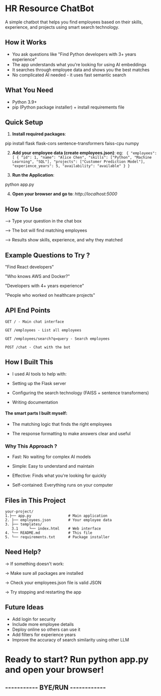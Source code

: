 
# HR Resource ChatBot


A simple chatbot that helps you find employees based on their skills, experience, and projects using smart search technology.

## How it Works

- You ask questions like "Find Python developers with 3+ years experience"
- The app understands what you're looking for using AI embeddings
- It searches through employee data and shows you the best matches
- No complicated AI needed - it uses fast semantic search


## What You Need
- Python 3.9+
- pip (Python package installer) + install requirements file

## Quick Setup

1. **Install required packages**:

pip install flask flask-cors sentence-transformers faiss-cpu numpy


2. **Add your employee data (create employees.json)**:
eg: ```
{
  "employees": [
    {
      "id": 1,
      "name": "Alice Chen",
      "skills": ["Python", "Machine Learning", "SQL"],
      "projects": ["Customer Prediction Model"],
      "experience_years": 5,
      "availability": "available"
    }
}```

3. **Run the Application**:

python app.py

4. **Open your browser and go to**: *http://localhost:5000*





##  How To Use

--> Type your question in the chat box

--> The bot will find matching employees

--> Results show skills, experience, and why they matched


## Example Questions to Try ?
"Find React developers"

"Who knows AWS and Docker?"

"Developers with 4+ years experience"

"People who worked on healthcare projects"
## API End Points
```http
GET / - Main chat interface

GET /employees - List all employees

GET /employees/search?q=query - Search employees

POST /chat - Chat with the bot
```
## How I Built This
 - I used AI tools to help with:

- Setting up the Flask server

- Configuring the search technology (FAISS + sentence transformers)

- Writing documentation

#### The smart parts I built myself:

- The matching logic that finds the right employees

- The response formatting to make answers clear and useful

### Why This Approach ?
- Fast: No waiting for complex AI models

- Simple: Easy to understand and maintain

- Effective: Finds what you're looking for quickly

- Self-contained: Everything runs on your computer
## Files in This Project
```
your-project/
1.├── app.py                 # Main application
2. ├── employees.json        # Your employee data
3. ├── templates/
   3.1     └── index.html    # Web interface
4. └── README.md             # This file
5. └── requirements.txt      # Package installer
```
## Need Help?

-> If something doesn't work:

-> Make sure all packages are installed

-> Check your employees.json file is valid JSON

-> Try stopping and restarting the app
## Future Ideas
- Add login for security
- Include more employee details
- Deploy online so others can use it
- Add filters for experience years
- Improve the accuracy of search similarity using other LLM



# Ready to start? Run python app.py and open your browser!

## ----------- BYE/RUN ------------

